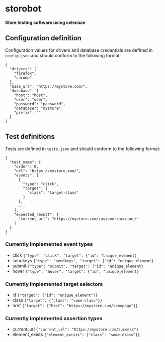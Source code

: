 # storobot
**Store testing software using selenium**
## Configuration definition
Configuration values for drivers and database credentials are defined in ```config.json``` and should conform to the following format:
```
{
  "drivers": [
    "firefox",
    "chrome"
  ],
  "base_url": "https://mystore.com/",
  "database": {
    "host": "host",
    "user": "user",
    "password": "password",
    "database": "mystore",
    "prefix": ""
  }
}
```
## Test definitions
Tests are defined in ```tests.json``` and should conform to the following format:
```
{
  "test_name": {
    "order": 0,
    "url": "https://mystore.com/",
    "events": [
      {
        "type": "click",
        "target": {
          "class": "target-class"
        }
      },
      ...
    ],
    "expected_result": {
      "current_url": "https://mystore.com/customer/account/"
    }
  }
}
```

### Currently implemented event types
* click ```{"type": "click", "target": {"id": "unique_element}```
* sendkeys ```{"type": "sendkeys", "target": {"id": "unique_element}```
* submit ```{"type": "submit", "target": {"id": "unique_element}```
* hover ```{"type": "hover", "target": {"id": "unique_element}```

### Currently implemented target selectors
* id ```{"target": {"id": "unique_element"}}```
* class ```{"target": {"class": "some-class"}}```
* href ```{"target": {"href": "https://mystore.com/somepage"}}```

### Currently implemented assertion types
* current_url ```{"current_url": "https://mystore.com/success"}```
* element_exists ```{"element_exists": {"class": "some-class"}}```
